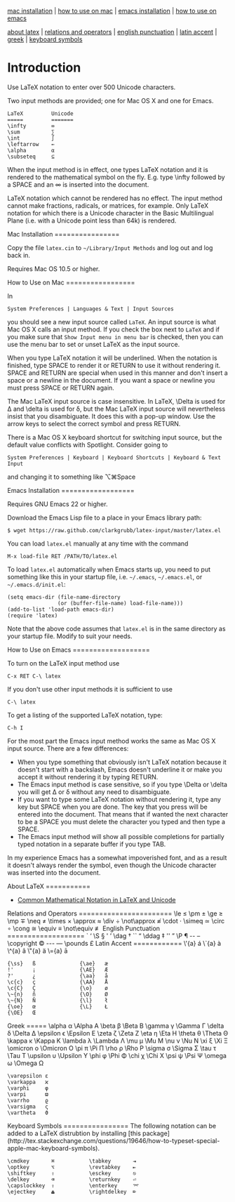 [mac installation](#mac-install) | [how to use on mac](#mac-howto) | [emacs installation](#emacs-install) | [how to use on emacs](#emacs-howto)

[about latex](#latex-about) | [relations and operators](#latex-relation-op) | [english punctuation](#latex-english-punct) | [latin accent](#latex-latin-accent) | [greek](#latex-greek) | [keyboard symbols](#latex-keyboard)

Introduction
============

Use LaTeX notation to enter over 500 Unicode characters.

Two input methods are provided; one for Mac OS X
and one for Emacs.

    LaTeX         Unicode
    =====         =======
    \infty        ∞
    \sum          ∑
    \int          ∫
    \leftarrow    ←
    \alpha        α
    \subseteq     ⊆
    

When the input method is in effect, one types LaTeX notation and it
is rendered to the mathematical symbol on the fly.  E.g. type
\infty followed by a SPACE and an ∞ is inserted into the document.

LaTeX notation which cannot be rendered has no effect.  The input
method cannot make fractions, radicals, or matrices, for example.
Only LaTeX notation for which there is a Unicode character in the Basic
Multilingual Plane (i.e. with a Unicode point less than 64k) is rendered.

<a name="mac-install"/>
Mac Installation
================

Copy the file `latex.cin` to `~/Library/Input Methods` and log out
and log back in.

Requires Mac OS 10.5 or higher.

<a name="mac-howto"/>
How to Use on Mac
=================

In

    System Preferences | Languages & Text | Input Sources

you should see a new input source called `LaTeX`.  An input source
is what Mac OS X calls an input method.  If you check the box next
to `LaTeX` and if you make sure that `Show Input menu in menu bar` is
checked, then you can use the menu bar to set or unset LaTeX as the
input source.

When you type LaTeX notation it will be underlined.  When the notation
is finished, type SPACE to render it or RETURN to use it without rendering
it.  SPACE and RETURN are special when used in this manner and don't insert
a space or a newline in the document.  If you want a space or newline you
must press SPACE or RETURN again.

The Mac LaTeX input source is case insensitive.  In LaTeX, \Delta is used
for Δ and \delta is used for δ, but the Mac LaTeX input source will nevertheless
insist that you disambiguate.  It does this with a pop-up window.  Use the arrow
keys to select the correct symbol and press RETURN.

There is a Mac OS X keyboard shortcut for switching input source, but the
default value conflicts with Spotlight.  Consider going to 

    System Preferences | Keyboard | Keyboard Shortcuts | Keyboard & Text Input

and changing it to something like ⌥⌘Space

<a name="emacs-install"/>
Emacs Installation
==================

Requires GNU Emacs 22 or higher.

Download the Emacs Lisp file to a place in your Emacs library path:

    $ wget https://raw.github.com/clarkgrubb/latex-input/master/latex.el

You can load `latex.el` manually at any time with the command

    M-x load-file RET /PATH/TO/latex.el

To load `latex.el` automatically when Emacs starts up, you need to put something
like this in your startup file, i.e. `~/.emacs`, `~/.emacs.el`, or `~/.emacs.d/init.el`:

    (setq emacs-dir (file-name-directory
                    (or (buffer-file-name) load-file-name)))
    (add-to-list 'load-path emacs-dir)
    (require 'latex)

Note that the above code assumes that `latex.el` is in the same directory
as your startup file.  Modify to suit your needs.

<a name="emacs-howto"/>
How to Use on Emacs
===================

To turn on the LaTeX input method use

    C-x RET C-\ latex

If you don't use other input methods it is sufficient to use

    C-\ latex

To get a listing of the supported LaTeX notation, type:

    C-h I

For the most part the Emacs input method works the same as Mac OS X input source.
There are a few differences:

* When you type something that obviously isn't LaTeX notation because it doesn't
  start with a backslash, Emacs doesn't underline it or make you accept it without
  rendering it by typing RETURN.
* The Emacs input method is case sensitive, so if you type \Delta or \delta you
  will get Δ or δ without any need to disambiguate.
* If you want to type some LaTeX notation without rendering it, type any key but
  SPACE when you are done.  The key that you press will be entered into the document.
  That means that if wanted the next character to be a SPACE you must delete the
  character you typed and then type a SPACE.
* The Emacs input method will show all possible completions for partially typed
  notation in a separate buffer if you type TAB.

In my experience Emacs has a somewhat impoverished font, and as a result it doesn't
always render the symbol, even though the Unicode character was inserted into the
document.

<a name="latex-about"/>
About LaTeX
===========

* [Common Mathematical Notation in LaTeX and Unicode](http://hyperpolyglot.org/math-notation)

<a name="latex-relation-op"/>
Relations and Operators
=======================
    \le         ≤          \pm         ±
    \ge         ≥          \mp         ∓
    \neq        ≠          \times      ×
    \approx     ≈          \div        ÷
    \not\approx ≉          \cdot       ⋅
    \simeq      ≃          \circ       ∘
    \cong       ≅
    \equiv      ≡
    \not\equiv  ≢

<a name="latex-english-punct"/>
English Punctuation
===================
    `        ‘                \S           §
    '        ’                \dag         †
    ``       “                \ddag        ‡
    ''       ”                \P           ¶
    --       –                \copyright   ©
    ---      —                \pounds      £

<a name="latex-latin-accent"/>
Latin Accent
============
    \'{a}   á
    \`{a}   à
    \^{a}   â
    \"{a}   ä
    \={a}   ā

    {\ss}   ß              {\ae}   æ
    !'      ¡              {\AE}   Æ
    ?'      ¿              {\aa}   å
    \c{c}   ç              {\AA}   Å
    \c{C}   Ç              {\o}    ø
    \~{n}   ñ              {\O}    Ø
    \~{N}   Ñ              {\l}    ł
    {\oe}   œ              {\L}    Ł         
    {\OE}   Œ                 


<a name="latex-greek"/>
Greek
=====
    \alpha   α        \Alpha Α
    \beta    β        \Beta Β
    \gamma   γ        \Gamma Γ
    \delta   δ        \Delta Δ
    \epsilon ϵ        \Epsilon Ε
    \zeta    ζ        \Zeta Ζ
    \eta     η        \Eta Η
    \theta   θ        \Theta Θ
    \kappa   κ        \Kappa Κ
    \lambda  λ        \Lambda Λ
    \mu      μ        \Mu Μ
    \nu      ν        \Nu Ν
    \xi      ξ        \Xi Ξ
    \omicron ο        \Omicron Ο
    \pi      π        \Pi Π
    \rho     ρ        \Rho Ρ
    \sigma   σ        \Sigma Σ
    \tau     τ        \Tau Τ
    \upsilon υ        \Upsilon Υ
    \phi     φ        \Phi Φ
    \chi     χ        \Chi Χ
    \psi     ψ        \Psi Ψ
    \omega   ω        \Omega Ω

    \varepsilon ε
    \varkappa   ϰ
    \varphi     φ
    \varpi      ϖ
    \varrho     ϱ
    \varsigma   ς
    \vartheta   ϑ

<a name="latex-keyboard"/>
Keyboard Symbols
================
The following notation can be added to a LaTeX distrubtion by installing [this package](http://tex.stackexchange.com/questions/19646/how-to-typeset-special-apple-mac-keyboard-symbols).

    \cmdkey       ⌘           \tabkey       ⇥
    \optkey       ⌥           \revtabkey    ⇤
    \shiftkey     ⇧           \esckey       ⎋
    \delkey       ⌫           \returnkey    ⏎
    \capslockkey  ⇪           \enterkey     ⌤
    \ejectkey     ⏏           \rightdelkey  ⌦
    
    
    
    
    
    
